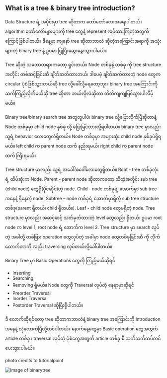 ## What is a tree & binary tree introduction?

Data Structure ရဲ့ အပိုင်းမှာ tree ဆိုတာက တော်တော်လေးအရေးပါတယ်။ algorithm တော်တော်များများကို tree တွေနဲ့ represent လုပ်ထားကြတဲ့အတွက်ကြောင့်ဖြစ်ပါတယ်။ ဒီနေ့မှာ ကျနော် tree ဆိုတာဘာလဲ ဆိုတဲ့အကြောင်းအရာကို အသုံးများတဲ့ binary tree နဲ့ ဥပမာ ပြုပြီးဆွေးနွေးသွားပါမယ်။

Tree ဆိုတဲ့ သဘောတရားကတော့ ရှင်းတယ်။ Node တစ်ခုနဲ့ တစ်ခု ကို tree structure အတိုင်း တစ်ဆင့်ခြင်းဆီ ချိတ်ဆတ်ထားတယ်၊ ဒါပေမဲ့ ချိတ်ဆက်ထားတဲ့ node တွေက circular ပုံစံဖြစ်သွားတယ်ဆို tree လို့ခေါ်လို့မရတော့ဘူး။ binary tree အကြောင်းကို ဆက်ကြည့်လိုက်မယ်ဆို tree ဆိုတာ ဘယ်လိုလဲဆိုတာ တိတိကျကျမြင်သွားပါလိမ့်မယ်။

Binary tree/binary search tree အတူတူပါပဲ၊ binary tree လို့ပြောလိုက်ပြီဆိုတာနဲ့ Node တစ်ခုမှာ child node နှစ်ခု လို့ ပြေးမြင်ထားလို့ရပါတယ်။ binary tree မှာလည်း သူ့ရဲ့ behavior လေးတွေလဲရှိတယ်။ Node တစ်ခုမှာ အများဆုံး child node နှစ်ခုပဲရှိရမယ်။ left child က parent node ထက် နည်းရမယ်၊ right child က parent node ထက် ကြီးရမယ်။

Tree structure မှာလည်း သူ့ရဲ့ အခေါ်အဝေါ်လေးတွေရှိတယ်။
Root - tree တစ်ခုလုံးရဲ့ ထိပ်ဆုံးက Node.
Parent - parent node ဆိုတာကတော့ သိတဲ့အတိုင်း sub tree (child node) တွေရှိ(ပိုင်ဆိုင်)တဲ့ node.
Child - node တစ်ခုရဲ့ အောက်မှာ sub tree အနေနဲ့ ရှိနေတဲ့ node.
Subtree – node တစ်ခုရဲ့ အောက်မှာရှိတဲ့ sub tree structure တစ်ခု(parent ရှိတယ်၊ child ရှိတယ်။).
Leaf - child node တွေမရှိတဲ့ node.
Tree structure မှာလည်း အဆင့်ဆင့် သတ်မှတ်ထားတဲ့ level တွေလည်း ရှိတယ်၊ ဥပမာ root node က level 1, root node ရဲ့ အောက်က level 2.
Tree structure မှာ search လုပ်တဲ့ အခါတို့ တစ်ခြား operation တွေလုပ်တဲ့ အခါမှာ node တွေတစ်ခုခြင်းဆီ ကို လိုက်ထောက်တာကို လည်း traversing လုပ်တယ်လို့ခေါ်ပါတယ်။

Binary Tree မှာ Basic Operations တွေကို ကြည့်မယ်ဆိုရင်
-	Inserting
-	Searching
-	Removing ရှိမယ်။
Node တွေကို Traversal လုပ်တဲ့ နေရာမှာဆိုရင်
-	Preorder Traversal
-	Inorder Traversal
-	Postorder Traversal
ဆိုပြီးရှိပါတယ်။

ဒီ လောက်ဆိုရင်တော့ tree ဆိုတာကဘာလဲနဲ့ binary tree အကြောင်းကို Introduction အနေနဲ့ လုံလောက်ပြီလို့ထင်ပါတယ်။ နောက်နေ့တွေမှာ Basic operation တွေအတွက် article တစ်ခု ၊ traversal လုပ်တဲ့ ပုံစံတွေအတွက် article တစ်ခု စီ သက်သက်ထပ်တင်ပေးသွားပါမယ်။

photo credits to tutorialpoint


![Image of binarytree](https://raw.githubusercontent.com/HlaingTinHtun/Data-Structure-Algorithm-In-Burmese/master/assets/binary%20tree/binary_tree.jpg)
